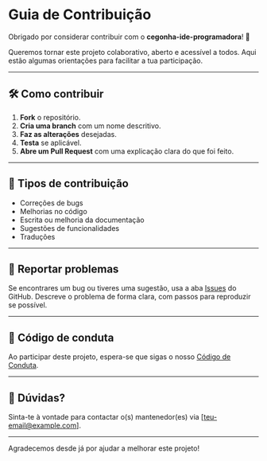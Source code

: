 # Guia de Contribuição

Obrigado por considerar contribuir com o **cegonha-ide-programadora**! 🎉

Queremos tornar este projeto colaborativo, aberto e acessível a todos. Aqui estão algumas orientações para facilitar a tua participação.

---

## 🛠️ Como contribuir

1. **Fork** o repositório.
2. **Cria uma branch** com um nome descritivo.
3. **Faz as alterações** desejadas.
4. **Testa** se aplicável.
5. **Abre um Pull Request** com uma explicação clara do que foi feito.

---

## 📄 Tipos de contribuição

- Correções de bugs
- Melhorias no código
- Escrita ou melhoria da documentação
- Sugestões de funcionalidades
- Traduções

---

## 💬 Reportar problemas

Se encontrares um bug ou tiveres uma sugestão, usa a aba [Issues](../../issues) do GitHub. Descreve o problema de forma clara, com passos para reproduzir se possível.

---

## 🤝 Código de conduta

Ao participar deste projeto, espera-se que sigas o nosso [Código de Conduta](./CODE_OF_CONDUCT.md).

---

## 📧 Dúvidas?

Sinta-te à vontade para contactar o(s) mantenedor(es) via [teu-email@example.com].

---

Agradecemos desde já por ajudar a melhorar este projeto!
